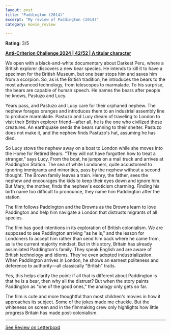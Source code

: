 ```yaml
---
layout: post
title: "Paddington (2014)"
excerpt: "My review of Paddington (2014)"
category: movie_review

---
```


**Rating:** 3/5

<b><a href="https://boxd.it/qBmUY/detail">Anti-Criterion Challenge 2024 | 42/52 | A titular character</a></b>

We open with a black-and-white documentary about Darkest Peru, where a British explorer discovers a new bear species. He intends to kill it to have a specimen for the British Museum, but one bear stops him and saves him from a scorpion. So, as is the British tradition, he introduces the bears to the most advanced technology, from telescopes to marmalade. To his surprise, the bears are capable of human speech. He names the bears after people he knows, Pastuzo and Lucy.

Years pass, and Pastuzo and Lucy care for their orphaned nephew. The nephew forages oranges and introduces them to an industrial assembly line to produce marmalade. Pastuzo and Lucy dream of traveling to London to visit their British explorer friend—after all, he is the one who civilized these creatures. An earthquake sends the bears running to their shelter. Pastuzo does not make it, and the nephew finds Pastuzo's hat, assuming he has died.

So Lucy stows the nephew away on a boat to London while she moves into the Home for Retired Bears. "They will not have forgotten how to treat a stranger," says Lucy. From the boat, he jumps on a mail truck and arrives at Paddington Station. The sea of white Londoners, quite accustomed to ignoring immigrants and minorities, pass by the nephew without a second thought. The Brown family leaves a train. Henry, the father, sees the nephew and encourages the kids to keep their eyes down and ignore him. But Mary, the mother, finds the nephew's exoticism charming. Finding his birth name too difficult to pronounce, they name him Paddington after the station.

The film follows Paddington and the Browns as the Browns learn to love Paddington and help him navigate a London that distrusts migrants of all species.

The film has good intentions in its exploration of British colonialism. We are supposed to see Paddington arriving "as he is," and the lesson for Londoners to accept him rather than send him back where he came from, as is the current majority mindset. But in this story, Britain has already assimilated Paddington's family. They speak English and are aware of British technology and idioms. They've even adopted industrialization. When Paddington arrives in London, he shows an earnest politeness and deference to authority—all classically "British" traits.

Yes, this helps clarify the point: if all that is different about Paddington is that he is a bear, then why all the distrust? But when the story paints Paddington as "one of the good ones," the analogy only gets so far.

The film is cute and more thoughtful than most children's movies in how it approaches its subject. Some of the jokes made me chuckle. But the whiteness on screen and in the filmmaking crew only highlights how little progress Britain has made post-colonialism.

<hr>

[See Review on Letterboxd](https://boxd.it/8LcXQV)
